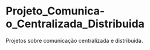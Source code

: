 # Projeto_Comunica-o_Centralizada_Distribuida
Projetos sobre comunicação centralizada e distribuida.
